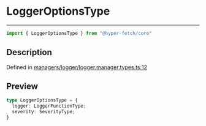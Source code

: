 

# LoggerOptionsType

<div class="api-docs__separator" data-reactroot="">

---

</div><div class="api-docs__import" data-reactroot="">

```ts
import { LoggerOptionsType } from "@hyper-fetch/core"
```

</div><div class="api-docs__section">

## Description

</div><div class="api-docs__description"><span class="api-docs__do-not-parse">



</span></div><p class="api-docs__definition">

Defined in [managers/logger/logger.manager.types.ts:12](https://github.com/BetterTyped/hyper-fetch/blob/a5ae46b5/packages/core/src/managers/logger/logger.manager.types.ts#L12)

</p><div class="api-docs__section">

## Preview

</div><div class="api-docs__preview type">

```ts
type LoggerOptionsType = {
  logger: LoggerFunctionType; 
  severity: SeverityType; 
}
```

</div>